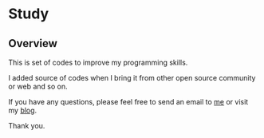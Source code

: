 Study
=====

Overview
--------

This is set of codes to improve my programming skills.

I added source of codes when I bring it from other open source community or web and so on.

If you have any questions, please feel free to send an email to <a href="mailto:jwchoi.do@gmail.com">me</a> or visit my <a href="http://cantom.tistory.com">blog</a>.

Thank you.
